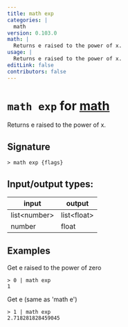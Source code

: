 ```yaml
---
title: math exp
categories: |
  math
version: 0.103.0
math: |
  Returns e raised to the power of x.
usage: |
  Returns e raised to the power of x.
editLink: false
contributors: false
---
```

<!-- This file is automatically generated. Please edit the command in https://github.com/nushell/nushell instead. -->

# `math exp` for [math](/commands/categories/math.md)

<div class='command-title'>Returns e raised to the power of x.</div>

## Signature

```> math exp {flags} ```


## Input/output types:

| input        | output      |
| ------------ | ----------- |
| list\<number\> | list\<float\> |
| number       | float       |
## Examples

Get e raised to the power of zero
```nu
> 0 | math exp
1
```

Get e (same as 'math e')
```nu
> 1 | math exp
2.718281828459045
```
